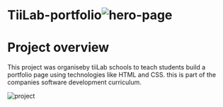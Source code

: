 # TiiLab-portfolio![hero-page](https://user-images.githubusercontent.com/40503295/159386907-55d6ae7b-bb97-47e4-9fbc-943523520f86.png)
# Project overview
This project was organiseby tiiLab schools to teach students build a portfolio page using technologies like HTML and CSS. this is part of the companies software development 
curriculum.


![project](https://user-images.githubusercontent.com/40503295/159387187-c1d3a968-8585-40c0-9e9e-65567bab5ec2.png)
